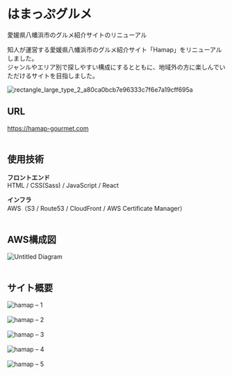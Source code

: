 # はまっぷグルメ

愛媛県八幡浜市のグルメ紹介サイトのリニューアル

知人が運営する愛媛県八幡浜市のグルメ紹介サイト「Hamap」をリニューアルしました。  
ジャンルやエリア別で探しやすい構成にするとともに、地域外の方に楽しんでいただけるサイトを目指しました。

![rectangle_large_type_2_a80ca0bcb7e96333c7f6e7a19cff695a](https://user-images.githubusercontent.com/70832534/103057299-7141df80-45e2-11eb-8e63-b54f683afdf4.jpg)  

## URL
<https://hamap-gourmet.com>  
</br>

## 使用技術
<strong>フロントエンド</strong>  
HTML / CSS(Sass) / JavaScript / React   

<strong>インフラ</strong>  
AWS（S3 / Route53 / CloudFront / AWS Certificate Manager）  
</br>

## AWS構成図
![Untitled Diagram](https://user-images.githubusercontent.com/70832534/102887843-f91cd200-449a-11eb-90d1-9dec4ce42378.png)  
</br>

## サイト概要
![hamap – 1](https://user-images.githubusercontent.com/70832534/103164283-8de15000-484c-11eb-915f-caddc8f83ba2.jpg)
</br>
</br>
![hamap – 2](https://user-images.githubusercontent.com/70832534/103164286-9043aa00-484c-11eb-9fd0-8dcb9a37865e.jpg)
</br>
</br>
![hamap – 3](https://user-images.githubusercontent.com/70832534/103164287-933e9a80-484c-11eb-88bd-9ce933dc5ae9.jpg)
</br>
</br>
![hamap – 4](https://user-images.githubusercontent.com/70832534/103164288-95085e00-484c-11eb-980e-8d568dc53659.jpg)
</br>
</br>
![hamap – 5](https://user-images.githubusercontent.com/70832534/103164289-96d22180-484c-11eb-8115-0758fb7abd1b.jpg)
